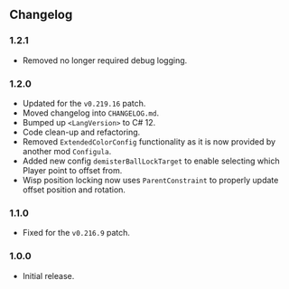 ## Changelog

### 1.2.1

  * Removed no longer required debug logging.

### 1.2.0

  * Updated for the `v0.219.16` patch.
  * Moved changelog into `CHANGELOG.md`.
  * Bumped up `<LangVersion>` to C# 12.
  * Code clean-up and refactoring.
  * Removed `ExtendedColorConfig` functionality as it is now provided by another mod `Configula`.
  * Added new config `demisterBallLockTarget` to enable selecting which Player point to offset from.
  * Wisp position locking now uses `ParentConstraint` to properly update offset position and rotation.

### 1.1.0

  * Fixed for the `v0.216.9` patch.

### 1.0.0

  * Initial release.